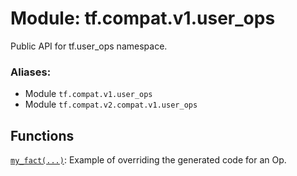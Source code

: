 <div itemscope itemtype="http://developers.google.com/ReferenceObject">
<meta itemprop="name" content="tf.compat.v1.user_ops" />
<meta itemprop="path" content="Stable" />
</div>

# Module: tf.compat.v1.user_ops

Public API for tf.user_ops namespace.

### Aliases:

* Module `tf.compat.v1.user_ops`
* Module `tf.compat.v2.compat.v1.user_ops`

<!-- Placeholder for "Used in" -->


## Functions

[`my_fact(...)`](../../../tf/user_ops/my_fact.md): Example of overriding the generated code for an Op.

